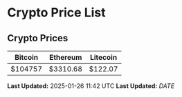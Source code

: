 # Crypto Price List

## Crypto Prices
| Bitcoin | Ethereum | Litecoin |
| ------- | -------- | -------- |
| $104757 | $3310.68 | $122.07 |
**Last Updated:** 2025-01-26 11:42 UTC
**Last Updated:** $DATE$

